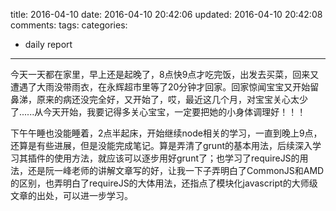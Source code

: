 title: 2016-04-10
date: 2016-04-10 20:42:06
updated: 2016-04-10 20:42:08
comments: 
tags:
categories:
- daily report

---

今天一天都在家里，早上还是起晚了，8点快9点才吃完饭，出发去买菜，回来又遭遇了大雨没带雨衣，在永辉超市里等了20分钟才回家。回家惊闻宝宝又开始留鼻涕，原来的病还没完全好，又开始了，哎，最近这几个月，对宝宝关心太少了......从今天开始，我要记得多关心宝宝，一定要把她的小身体调理好！！！

下午午睡也没能睡着，2点半起床，开始继续node相关的学习，一直到晚上9点，还算是有些进展，但是没能完成笔记。算是弄清了grunt的基本用法，后续深入学习其插件的使用方法，就应该可以逐步用好grunt了；也学习了requireJS的用法，还是阮一峰老师的讲解文章写的好，让我一下子弄明白了CommonJS和AMD的区别，也弄明白了requireJS的大体用法，还指点了模块化javascript的大师级文章的出处，可以进一步学习。
